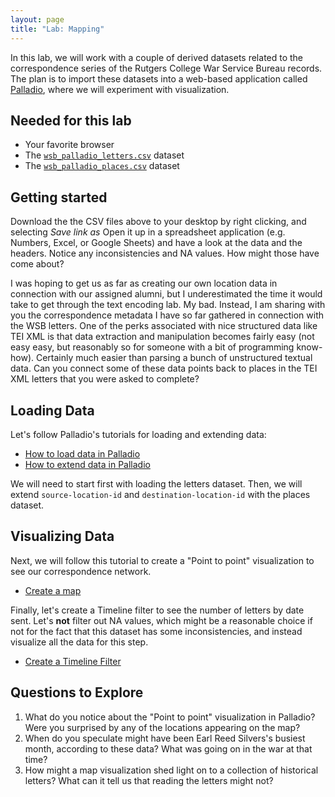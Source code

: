 ```yaml
---
layout: page
title: "Lab: Mapping"
---
```


In this lab, we will work with a couple of derived datasets related to the correspondence series of the Rutgers College War Service Bureau records. The plan is to import these datasets into a web-based application called [Palladio](https://hdlab.stanford.edu/palladio/), where we will experiment with visualization.

## Needed for this lab

- Your favorite browser
- The [`wsb_palladio_letters.csv`](https://rutgers.box.com/s/c71qee7r2lbvblmkqsiupct8osogytl8) dataset
- The [`wsb_palladio_places.csv`](https://rutgers.box.com/s/yu9hme5vk5jsrv7xmzm1x9qoz7p7qpsi) dataset

## Getting started

Download the the CSV files above to your desktop by right clicking, and selecting *Save link as* Open it up in a spreadsheet application (e.g. Numbers, Excel, or Google Sheets) and have a look at the data and the headers. Notice any inconsistencies and NA values. How might those have come about?

I was hoping to get us as far as creating our own location data in connection with our assigned alumni, but I underestimated the time it would take to get through the text encoding lab. My bad. Instead, I am sharing with you the correspondence metadata I have so far gathered in connection with the WSB letters. One of the perks associated with nice structured data like TEI XML is that data extraction and manipulation becomes fairly easy (not easy easy, but reasonably so for someone with a bit of programming know-how). Certainly much easier than parsing a bunch of unstructured textual data. Can you connect some of these data points back to places in the TEI XML letters that you were asked to complete?

## Loading Data

Let's follow Palladio's tutorials for loading and extending data:

- [How to load data in Palladio](https://hdlab.stanford.edu/palladio/tutorials/data/)
- [How to extend data in Palladio](https://hdlab.stanford.edu/palladio/tutorials/extendtable/)

We will need to start first with loading the letters dataset. Then, we will extend `source-location-id` and `destination-location-id` with the places dataset.

## Visualizing Data

Next, we will follow this tutorial to create a "Point to point" visualization to see our correspondence network.

- [Create a map](https://hdlab.stanford.edu/palladio/tutorials/map/)

Finally, let's create a Timeline filter to see the number of letters by date sent. Let's **not** filter out NA values, which might be a reasonable choice if not for the fact that this dataset has some inconsistencies, and instead visualize all the data for this step.

- [Create a Timeline Filter](https://hdlab.stanford.edu/palladio/tutorials/timeline/)

## Questions to Explore

1. What do you notice about the "Point to point" visualization in Palladio? Were you surprised by any of the locations appearing on the map?
2. When do you speculate might have been Earl Reed Silvers's busiest month, according to these data? What was going on in the war at that time?
3. How might a map visualization shed light on to a collection of historical letters? What can it tell us that reading the letters might not?
